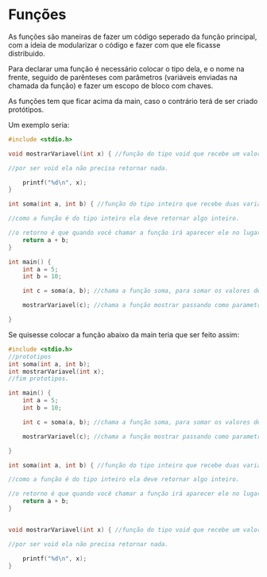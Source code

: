 <h1>Funções</h1>

As funções são maneiras de fazer um código seperado da função principal, com a ideia de modularizar o código e fazer com que ele ficasse distribuido.

Para declarar uma função é necessário colocar o tipo dela, e o nome na frente, seguido de parênteses com parâmetros (variáveis enviadas na chamada da função) e fazer um escopo de bloco com chaves. 

As funções tem que ficar acima da main, caso o contrário terá de ser criado protótipos.

Um exemplo seria:

```c
#include <stdio.h>

void mostrarVariavel(int x) { //função do tipo void que recebe um valor inteiro e mostra ele na tela.

//por ser void ela não precisa retornar nada.

    printf("%d\n", x);
}

int soma(int a, int b) { //função do tipo inteiro que recebe duas variaveis inteiras na chamada e retona a soma das duas.

//como a função é do tipo inteiro ela deve retornar algo inteiro.

//o retorno é que quando você chamar a função irá aparecer ele no lugar, então vai aparecer a soma de dois valores passados.
    return a + b;
}

int main() {
    int a = 5;
    int b = 10;

    int c = soma(a, b); //chama a função soma, para somar os valores de a e b, atribuindo esse valor a soma.

    mostrarVariavel(c); //chama a função mostrar passando como parametro a variável c.

}
```

Se quisesse colocar a função abaixo da main teria que ser feito assim:

```c
#include <stdio.h>
//prototipos
int soma(int a, int b);
int mostrarVariavel(int x);
//fim prototipos.

int main() {
    int a = 5;
    int b = 10;

    int c = soma(a, b); //chama a função soma, para somar os valores de a e b, atribuindo esse valor a soma.

    mostrarVariavel(c); //chama a função mostrar passando como parametro a variável c.

}

int soma(int a, int b) { //função do tipo inteiro que recebe duas variaveis inteiras na chamada e retona a soma das duas.

//como a função é do tipo inteiro ela deve retornar algo inteiro.

//o retorno é que quando você chamar a função irá aparecer ele no lugar, então vai aparecer a soma de dois valores passados.
    return a + b;
}


void mostrarVariavel(int x) { //função do tipo void que recebe um valor inteiro e mostra ele na tela.

//por ser void ela não precisa retornar nada.

    printf("%d\n", x);
}

```